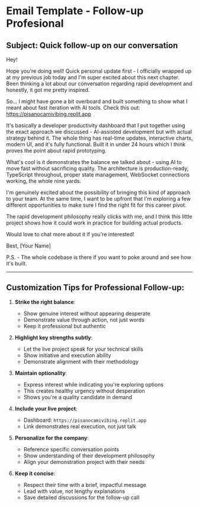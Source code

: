 # Email Template - Follow-up Profesional

## Subject: Quick follow-up on our conversation

Hey!

Hope you're doing well! Quick personal update first - I officially wrapped up at my previous job today and I'm super excited about this next chapter. Been thinking a lot about our conversation regarding rapid development and honestly, it got me pretty inspired.

So... I might have gone a bit overboard and built something to show what I meant about fast iteration with AI tools. Check this out: https://pisanocamivibing.replit.app

It's basically a developer productivity dashboard that I put together using the exact approach we discussed - AI-assisted development but with actual strategy behind it. The whole thing has real-time updates, interactive charts, modern UI, and it's fully functional. Built it in under 24 hours which I think proves the point about rapid prototyping.

What's cool is it demonstrates the balance we talked about - using AI to move fast without sacrificing quality. The architecture is production-ready, TypeScript throughout, proper state management, WebSocket connections working, the whole nine yards.

I'm genuinely excited about the possibility of bringing this kind of approach to your team. At the same time, I want to be upfront that I'm exploring a few different opportunities to make sure I find the right fit for this career pivot.

The rapid development philosophy really clicks with me, and I think this little project shows how it could work in practice for building actual products.

Would love to chat more about it if you're interested!

Best,
[Your Name]

P.S. - The whole codebase is there if you want to poke around and see how it's built.

---

## Customization Tips for Professional Follow-up:

1. **Strike the right balance**:
   - Show genuine interest without appearing desperate
   - Demonstrate value through action, not just words
   - Keep it professional but authentic

2. **Highlight key strengths subtly**:
   - Let the live project speak for your technical skills
   - Show initiative and execution ability
   - Demonstrate alignment with their methodology

3. **Maintain optionality**:
   - Express interest while indicating you're exploring options
   - This creates healthy urgency without desperation
   - Shows you're a quality candidate in demand

4. **Include your live project**:
   - Dashboard: `https://pisanocamivibing.replit.app`
   - Link demonstrates real execution, not just talk

5. **Personalize for the company**:
   - Reference specific conversation points
   - Show understanding of their development philosophy
   - Align your demonstration project with their needs

6. **Keep it concise**:
   - Respect their time with a brief, impactful message
   - Lead with value, not lengthy explanations
   - Save detailed discussions for the follow-up call